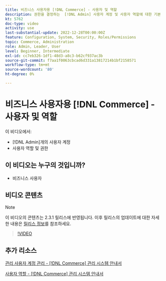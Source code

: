```yaml
---
title: 비즈니스 사용자용 [!DNL Commerce] - 사용자 및 역할
description: 권한을 결정하는  [!DNL Admin] 사용자 계정 및 사용자 역할에 대한 기본 사항을 알아봅니다.
kt: 5762
doc-type: video
activity: use
last-substantial-update: 2022-12-28T00:00:00Z
feature: Configuration, System, Security, Roles/Permissions
topic: Commerce, Administration
role: Admin, Leader, User
level: Beginner, Intermediate
exl-id: cc7eb326-1df1-48d3-a8c3-b62cf937ac3b
source-git-commit: f7aa1f0063cbcad6d331a13817214b1bf2158571
workflow-type: tm+mt
source-wordcount: '80'
ht-degree: 0%

---
```


# 비즈니스 사용자용 [!DNL Commerce] - 사용자 및 역할

이 비디오에서:

- [!DNL Admin]개의 사용자 계정
- 사용자 역할 및 권한

## 이 비디오는 누구의 것입니까?

- 비즈니스 사용자

## 비디오 콘텐츠

>[!NOTE]
>
>이 비디오의 콘텐츠는 2.3.1 릴리스에 반영됩니다. 이후 릴리스의 업데이트에 대한 자세한 내용은 [릴리스 정보](https://experienceleague.adobe.com/docs/commerce-operations/release/notes/overview.html?lang=ko)를 참조하세요.

>[!VIDEO](https://video.tv.adobe.com/v/330053?quality=12&learn=on&captions=kor)

## 추가 리소스

[관리 사용자 계정 관리 - [!DNL Commerce] 관리 시스템 안내서](https://experienceleague.adobe.com/docs/commerce-admin/systems/user-accounts/permissions-users-all.html?lang=ko)

[사용자 역할 - [!DNL Commerce] 관리 시스템 안내서](https://experienceleague.adobe.com/docs/commerce-admin/systems/user-accounts/permissions-user-roles.html?lang=ko)

